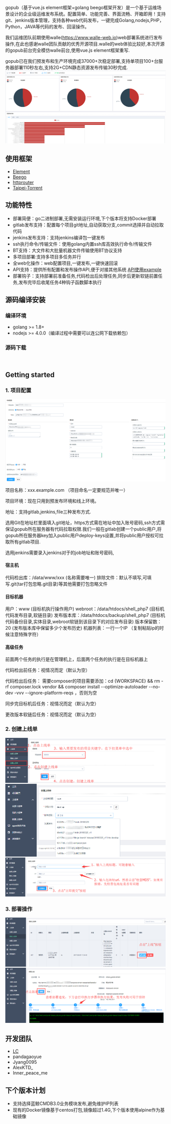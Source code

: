 gopub（基于vue.js element框架+golang beego框架开发）是一个基于运维场景设计的企业级运维发布系统。配置简单、功能完善、界面流畅、开箱即用！支持git、jenkins版本管理，支持各种web代码发布，一键完成Golang,nodejs,PHP，Python，JAVA等代码的发布、回滚操作。

我们运维团队前期使用walle(https://www.walle-web.io)web部署系统进行发布操作,在此也感谢walle团队贡献的优秀开源项目.walle的web体验比较好,本次开源的gopub前台完全模仿walle前台,使用vue.js element框架重写.

gopub已在我们预发布和生产环境完成37000+次稳定部署,支持单项目100+台服务器部署110秒左右,支持2G+CDN静态资源发布传输30秒完成.
![统计](docs/images/index.png)
## 使用框架
* [Element](http://element-cn.eleme.io/#/zh-CN)
* [Beego](https://beego.me/)
* [httprouter](https://github.com/julienschmidt/httprouter) 
* [Taipei-Torrent](https://github.com/jackpal/Taipei-Torrent) 

## 功能特性
* 部署简便：go二进制部署,无需安装运行环境,下个版本将支持Docker部署
* gitlab发布支持：配置每个项目git地址,自动获取分支,commit选择并自动拉取代码
* jenkins发布支持：支持jenkins编译包一键发布
* ssh执行命令/传输文件：使用golang内置ssh库高效执行命令/传输文件
* BT支持：大文件和大批量机器文件传输使用BT协议支持
* 多项目部署:支持多项目多任务并行
* 全web化操作：web配置项目,一键发布,一键快速回滚
* API支持：提供所有配置和发布操作API,便于对接其他系统  [API使用example](api_example/example.go)
* 部署钩子：支持部署前准备任务,代码检出后处理任务,同步后更新软链前置任务,发布完毕后收尾任务4种钩子函数脚本执行

## 源码编译安装
### 编译环境
- golang >= 1.8+ 
- nodejs >= 4.0.0（编译过程中需要可以连公网下载依赖包）

### 源码下载

``` shell
 
```


## Getting started
### 1. 项目配置
![项目配置](docs/images/project.png)

项目名称：xxx.example.com   （项目命名一定要规范并唯一）

项目环境：现在只用到预发布环境和线上环境。

地址：支持gitlab,jenkins,file三种发布方式.

 选用Git在地址栏里面填入git地址，https方式需在地址中加入账号密码,ssh方式需保证gopub所在服务器有代码拉取权限.我们一般在gitlab创建一个public用户,将gopub所在服务器key加入public用户deploy-keys设置,并将public用户授权可拉取所有gitlab项目.

 选用jenkins需要录入jenkins对于的job地址和账号密码,


#### 宿主机
代码检出库：/data/www/xxx (名称需要唯一)
排除文件：默认不填写,可填写.git(tar打包忽略.git目录)等其他需要打包忽略文件

#### 目标机器
用户：www  (目标机执行操作用户)
webroot：/data/htdocs/shell_php7 (目标机代码发布目录,软链目录)
发布版本库：/data/htdocs/backup/shell_php7 (目标机代码备份目录,实体目录,webroot软链到该目录下的对应发布目录)
版本保留数：20 (发布版本库中保留多少个发布历史)
机器列表：一行一个IP  （复制粘贴ip的时候注意特殊字符）

#### 高级任务
前面两个任务的执行是在管理机上，后面两个任务的执行是在目标机器上

代码检出前任务：视情况而定（默认为空）

代码检出后任务： 需要composer的项目需要添加：cd {WORKSPACE} && rm -rf composer.lock vendor && composer install --optimize-autoloader --no-dev -vvv --ignore-platform-reqs ，否则为空

同步完目标机后任务：视情况而定（默认为空）

更改版本软链后任务：视情况而定（默认为空）

### 2. 创建上线单
![创建上线单](docs/images/pub1.png)
![git配置](docs/images/pub2-git.png)
![jenkins配置](docs/images/pub2-jenkins.png)

### 3. 部署操作 
![选择上线单](docs/images/pub3.png)
![部署](docs/images/pub4.png)


## 开发团队
* [LC](https://github.com/linclin)
* pandagaoyue
* Jyang0095
* AlexKTD_
* Inner_peace_me
 
## 下个版本计划
* 支持选择蓝鲸CMDB3.0业务模块发布,避免维护IP列表
* 现有的Docker镜像基于centos打包,镜像超过1.4G,下个版本使用alpine作为基础镜像 